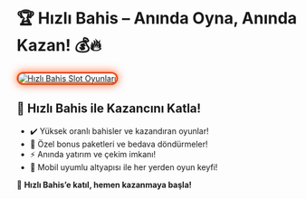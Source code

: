 <h1>🏆 Hızlı Bahis – Anında Oyna, Anında Kazan! 💰🔥</h1>

<a href="https://cutt.ly/HizliLink" title="Hızlı Bahis Slot Oyunları">
  <img src="https://i.ibb.co/BtMhhf6/g-venligiris.jpg" alt="Hızlı Bahis Slot Oyunları" style="max-width: 100%; border: 3px solid #ff4500; border-radius: 15px; box-shadow: 0px 0px 15px rgba(255, 69, 0, 0.8);">
</a>

<h2>🚀 Hızlı Bahis ile Kazancını Katla!</h2>
<ul>
  <li>✔️ Yüksek oranlı bahisler ve kazandıran oyunlar!</li>
  <li>🎁 Özel bonus paketleri ve bedava döndürmeler!</li>
  <li>⚡️ Anında yatırım ve çekim imkanı!</li>
  <li>📱 Mobil uyumlu altyapısı ile her yerden oyun keyfi!</li>
</ul>

<p>💎 <strong>Hızlı Bahis’e katıl, hemen kazanmaya başla!</strong></p>

<meta name="description" content="Hızlı Bahis ile yüksek oranlı bahisler ve slot oyunlarında kazanmaya başla! Anında ödemeler ve dev bonuslar seni bekliyor!">
